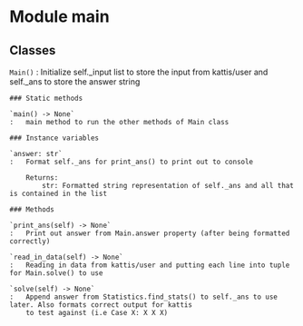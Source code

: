 Module main
===========

Classes
-------

`Main()`
:   Initialize self._input list to store the input from kattis/user and self._ans to store the answer string

    ### Static methods

    `main() ‑> None`
    :   main method to run the other methods of Main class

    ### Instance variables

    `answer: str`
    :   Format self._ans for print_ans() to print out to console
        
        Returns:
            str: Formatted string representation of self._ans and all that is contained in the list

    ### Methods

    `print_ans(self) ‑> None`
    :   Print out answer from Main.answer property (after being formatted correctly)

    `read_in_data(self) ‑> None`
    :   Reading in data from kattis/user and putting each line into tuple for Main.solve() to use

    `solve(self) ‑> None`
    :   Append answer from Statistics.find_stats() to self._ans to use later. Also formats correct output for kattis 
        to test against (i.e Case X: X X X)